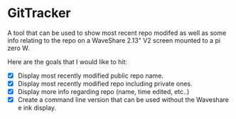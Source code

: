 # GitTracker

A tool that can be used to show most recent repo modifed as well as some info
relating to the repo on a WaveShare 2.13" V2 screen mounted to a pi zero W.

Here are the goals that I would like to hit:

- [X] Display most recently modified public repo name.
- [X] Display most recently modified repo including private ones.
- [X] Display more info regarding repo (name, time edited, etc..)
- [X] Create a command line version that can be used without the Waveshare e ink display.
